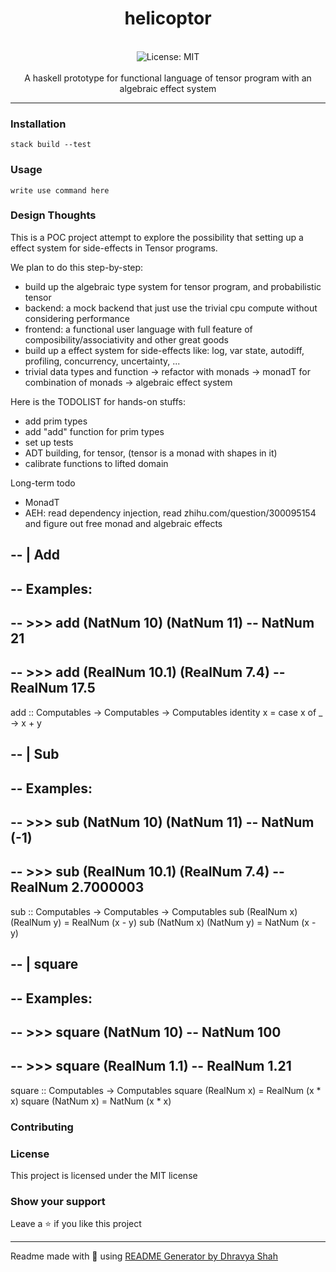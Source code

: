 <div align="center">
<h1 align="center">helicoptor</h1>
<br />
<img alt="License: MIT" src="https://img.shields.io/badge/License-MIT-blue.svg" /><br>
<br>
A haskell prototype for functional language of tensor program with an algebraic effect system
</div>

***

### Installation
```
stack build --test
```

### Usage
```
write use command here
```

### Design Thoughts
This is a POC project attempt to explore the possibility that setting up a effect system for side-effects in Tensor programs.

We plan to do this step-by-step:
* build up the algebraic type system for tensor program, and probabilistic tensor
* backend: a mock backend that just use the trivial cpu compute without considering performance
* frontend: a functional user language with full feature of composibility/associativity and other great goods
* build up a effect system for side-effects like: log, var state, autodiff, profiling, concurrency, uncertainty, ...
* trivial data types and function -> refactor with monads -> monadT for combination of monads -> algebraic effect system

Here is the TODOLIST for hands-on stuffs:
* add prim types
* add "add" function for prim types
* set up tests
* ADT building, for tensor, (tensor is a monad with shapes in it)
* calibrate functions to lifted domain

Long-term todo
* MonadT
* AEH: read dependency injection, read zhihu.com/question/300095154 and figure out free monad and algebraic effects

-- | Add
--
-- Examples:
--
-- >>> add (NatNum 10) (NatNum 11)
-- NatNum 21
--
-- >>> add (RealNum 10.1) (RealNum 7.4)
-- RealNum 17.5
--
add :: Computables -> Computables -> Computables 
identity x = case x of
  _ -> x + y

-- | Sub
--
-- Examples:
--
-- >>> sub (NatNum 10) (NatNum 11)
-- NatNum (-1)
--
-- >>> sub (RealNum 10.1) (RealNum 7.4)
-- RealNum 2.7000003
--
sub :: Computables -> Computables -> Computables 
sub (RealNum x) (RealNum y) = RealNum (x - y) 
sub (NatNum x) (NatNum y) = NatNum (x - y) 

-- | square
--
-- Examples:
--
-- >>> square (NatNum 10)
-- NatNum 100
--
-- >>> square (RealNum 1.1)
-- RealNum 1.21
--
square :: Computables -> Computables 
square (RealNum x) = RealNum (x * x) 
square (NatNum x) = NatNum (x * x) 

### Contributing

### License
This project is licensed under the MIT license
### Show your support
Leave a ⭐ if you like this project

***
Readme made with 💖 using [README Generator by Dhravya Shah](https://github.com/Dhravya/readme-generator)
